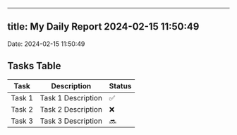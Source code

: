 
---
title: My Daily Report 2024-02-15 11:50:49
---

Date: 2024-02-15 11:50:49

## Tasks Table

| Task | Description | Status |
|------|-------------|--------|
| Task 1 | Task 1 Description | ✅ |
| Task 2 | Task 2 Description | ❌ |
| Task 3 | Task 3 Description | 🔜 |
